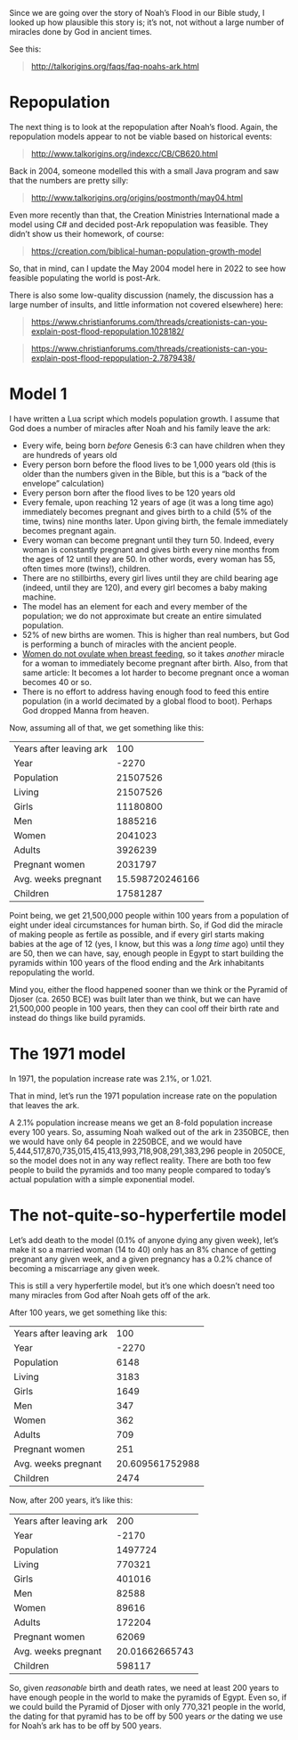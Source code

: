 Since we are going over the story of Noah’s Flood in our Bible study,
I looked up how plausible this story is; it’s not, not without a large
number of miracles done by God in ancient times.

See this:

>http://talkorigins.org/faqs/faq-noahs-ark.html

# Repopulation

The next thing is to look at the repopulation after Noah’s flood.
Again, the repopulation models appear to not be viable based on historical
events:

>http://www.talkorigins.org/indexcc/CB/CB620.html

Back in 2004, someone modelled this with a small Java program and
saw that the numbers are pretty silly:

>http://www.talkorigins.org/origins/postmonth/may04.html

Even more recently than that, the Creation Ministries International
made a model using C# and decided post-Ark repopulation was feasible.
They didn’t show us their homework, of course:

>https://creation.com/biblical-human-population-growth-model	

So, that in mind, can I update the May 2004 model here in 2022 to
see how feasible populating the world is post-Ark.

There is also some low-quality discussion (namely, the discussion has
a large number of insults, and little information not covered elsewhere)
here:

>https://www.christianforums.com/threads/creationists-can-you-explain-post-flood-repopulation.1028182/

>https://www.christianforums.com/threads/creationists-can-you-explain-post-flood-repopulation-2.7879438/

# Model 1

I have written a Lua script which models population growth.  I assume
that God does a number of miracles after Noah and his family leave the
ark:

* Every wife, being born *before* Genesis 6:3 can have children when
  they are hundreds of years old
* Every person born before the flood lives to be 1,000 years old (this
  is older than the numbers given in the Bible, but this is a “back of 
  the envelope” calculation)
* Every person born after the flood lives to be 120 years old
* Every female, upon reaching 12 years of age (it was a long time ago)
  immediately becomes pregnant and gives birth to a child (5% of the time,
  twins) nine months later.  Upon giving birth, the female immediately
  becomes pregnant again.
* Every woman can become pregnant until they turn 50.  Indeed, every woman
  is constantly pregnant and gives birth every nine months from the ages of
  12 until they are 50.  In other words, every woman has 55, often times
  more (twins!), children.
* There are no stillbirths, every girl lives until they are child bearing
  age (indeed, until they are 120), and every girl becomes a baby making 
  machine.
* The model has an element for each and every member of the population;
  we do not approximate but create an entire simulated population.
* 52% of new births are women.  This is higher than real numbers, but God
  is performing a bunch of miracles with the ancient people.
* [Women do not ovulate when breast feeding](https://www.bbc.com/future/article/20151020-did-one-woman-really-give-birth-to-69-children), so it takes
  *another* miracle for a woman to immediately become pregnant after 
  birth.  Also, from that same article: It becomes a lot harder to
  become pregnant once a woman becomes 40 or so.
* There is no effort to address having enough food to feed this entire 
  population (in a world decimated by a global flood to boot).  Perhaps
  God dropped Manna from heaven.

Now, assuming all of that, we get something like this:

|      |      |
|------|------|
|Years after leaving ark|100|
|Year|-2270|
|Population|21507526|
|Living|21507526|
|Girls|11180800|
|Men|1885216|
|Women|2041023|
|Adults|3926239|
|Pregnant women|2031797|
|Avg. weeks pregnant|15.598720246166|
|Children|17581287|

Point being, we get 21,500,000 people within 100 years from a population
of eight under ideal circumstances for human birth.  So, if God did the
miracle of making people as fertile as possible, and if every girl starts
making babies at the age of 12 (yes, I know, but this was a *long time*
ago) until they are 50, then we can have, say, enough people in Egypt 
to start building the pyramids within 100 years of the flood ending 
and the Ark inhabitants repopulating the world. 

Mind you, either the flood happened sooner than we think or the 
Pyramid of Djoser (ca. 2650 BCE) was built later than we think, but we
can have 21,500,000 people in 100 years, then they can cool off
their birth rate and instead do things like build pyramids.

# The 1971 model

In 1971, the population increase rate was 2.1%, or 1.021.

That in mind, let’s run the 1971 population increase rate on the
population that leaves the ark.

A 2.1% population increase means we get an 8-fold population
increase every 100 years.  So, assuming Noah walked out of the
ark in 2350BCE, then we would have only 64 people in 2250BCE, and
we would have 5,444,517,870,735,015,415,413,993,718,908,291,383,296 
people in 2050CE, so the model does not in any way reflect reality.
There are both too few people to build the pyramids and too many people
compared to today’s actual population with a simple exponential
model.

# The not-quite-so-hyperfertile model

Let’s add death to the model (0.1% of anyone dying any given week),
let’s make it so a married woman (14 to 40) only has an 8% chance
of getting pregnant any given week, and a given pregnancy has a
0.2% chance of becoming a miscarriage any given week.

This is still a very hyperfertile model, but it’s one which doesn’t
need too many miracles from God after Noah gets off of the ark.

After 100 years, we get something like this:

|      |      |
|------|------|
|Years after leaving ark|100|
|Year|-2270|
|Population|6148|
|Living|3183|
|Girls|1649|
|Men|347|
|Women|362|
|Adults|709|
|Pregnant women|251|
|Avg. weeks pregnant|20.609561752988|
|Children|2474|

Now, after 200 years, it’s like this:

|      |      |
|------|------|
|Years after leaving ark|200|
|Year|-2170|
|Population|1497724|
|Living|770321|
|Girls|401016|
|Men|82588|
|Women|89616|
|Adults|172204|
|Pregnant women|62069|
|Avg. weeks pregnant|20.01662665743|
|Children|598117|

So, given *reasonable* birth and death rates, we need at least 200
years to have enough people in the world to make the pyramids of Egypt.
Even so, if we could build the Pyramid of Djoser with only 770,321 people
in the world, the dating for that pyramid has to be off by 500 years *or*
the dating we use for Noah’s ark has to be off by 500 years.
